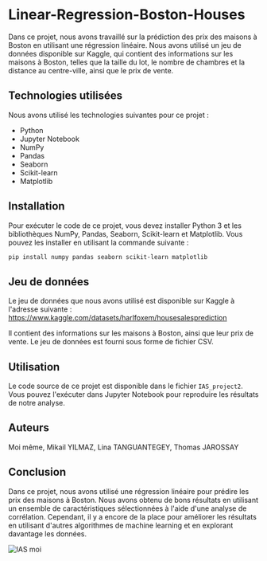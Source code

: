 # Linear-Regression-Boston-Houses
Dans ce projet, nous avons travaillé sur la prédiction des prix des maisons à Boston en utilisant une régression linéaire. Nous avons utilisé un jeu de données disponible sur Kaggle, qui contient des informations sur les maisons à Boston, telles que la taille du lot, le nombre de chambres et la distance au centre-ville, ainsi que le prix de vente.

## Technologies utilisées
Nous avons utilisé les technologies suivantes pour ce projet :

- Python
- Jupyter Notebook
- NumPy
- Pandas
- Seaborn
- Scikit-learn
- Matplotlib

## Installation
Pour exécuter le code de ce projet, vous devez installer Python 3 et les bibliothèques NumPy, Pandas, Seaborn, Scikit-learn et Matplotlib. Vous pouvez les installer en utilisant la commande suivante :
```bash
pip install numpy pandas seaborn scikit-learn matplotlib
```
## Jeu de données
Le jeu de données que nous avons utilisé est disponible sur Kaggle à l'adresse suivante :
https://www.kaggle.com/datasets/harlfoxem/housesalesprediction

Il contient des informations sur les maisons à Boston, ainsi que leur prix de vente. Le jeu de données est fourni sous forme de fichier CSV.

## Utilisation
Le code source de ce projet est disponible dans le fichier `IAS_project2`. Vous pouvez l'exécuter dans Jupyter Notebook pour reproduire les résultats de notre analyse.

## Auteurs
Moi même, Mikail YILMAZ, Lina TANGUANTEGEY, Thomas JAROSSAY

## Conclusion
Dans ce projet, nous avons utilisé une régression linéaire pour prédire les prix des maisons à Boston. Nous avons obtenu de bons résultats en utilisant un ensemble de caractéristiques sélectionnées à l'aide d'une analyse de corrélation. Cependant, il y a encore de la place pour améliorer les résultats en utilisant d'autres algorithmes de machine learning et en explorant davantage les données.


![IAS moi](https://user-images.githubusercontent.com/58750536/226785501-49e35fff-5b41-4a98-bcc2-48675741f547.png)
